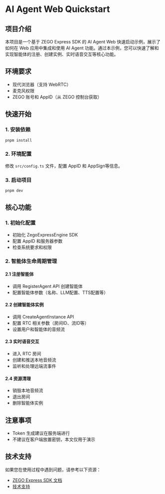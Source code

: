 # AI Agent Web Quickstart

## 项目介绍

本项目是一个基于 ZEGO Express SDK 的 AI Agent Web 快速启动示例，展示了如何在 Web 应用中集成和使用 AI Agent 功能。通过本示例，您可以快速了解和实现智能体的注册、创建实例、实时语音交互等核心功能。

## 环境要求

- 现代浏览器（支持 WebRTC）
- 麦克风权限
- ZEGO 账号和 AppID（从 ZEGO 控制台获取）

## 快速开始

### 1. 安装依赖

```bash
pnpm install
```

### 2. 环境配置

修改 `src/config.ts` 文件，配置 AppID 和 AppSign等信息。

### 3. 启动项目

```bash
pnpm dev
```

## 核心功能

### 1. 初始化配置

- 初始化 ZegoExpressEngine SDK
- 配置 AppID 和服务器参数
- 检查系统要求和权限

### 2. 智能体生命周期管理

#### 2.1 注册智能体
- 调用 RegisterAgent API 创建智能体
- 配置智能体参数（名称、LLM配置、TTS配置等）

#### 2.2 创建智能体实例
- 调用 CreateAgentInstance API
- 配置 RTC 相关参数（房间ID、流ID等）
- 设置用户和智能体的音频流

#### 2.3 实时语音交互
- 进入 RTC 房间
- 创建和推送本地音频流
- 监听和处理远端流事件

#### 2.4 资源清理
- 销毁本地音频流
- 退出房间
- 删除智能体实例

## 注意事项

- Token 生成建议在服务端进行
- 不建议在客户端放置密钥，本文仅用于演示

## 技术支持

如果您在使用过程中遇到问题，请参考以下资源：

- [ZEGO Express SDK 文档](https://doc-zh.zego.im/article/5054)
- [技术支持](https://www.zego.im)